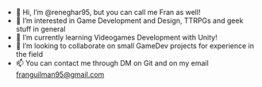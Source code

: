 - 👋 Hi, I’m @reneghar95, but you can call me Fran as well!
- 👀 I’m interested in Game Development and Design, TTRPGs and geek stuff in general
- 🌱 I’m currently learning Videogames Development with Unity!
- 💞️ I’m looking to collaborate on small GameDev projects for experience in the field
- 📫 You can contact me through DM on Git and on my email franguilman95@gmail.com
